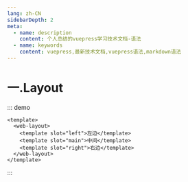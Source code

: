 ```yaml
---
lang: zh-CN
sidebarDepth: 2
meta:
  - name: description
    content: 个人总结的vuepress学习技术文档-语法
  - name: keywords
    content: vuepress,最新技术文档,vuepress语法,markdown语法
---
```


# 一.Layout

::: demo

```vue
<template>
  <web-layout>
    <template slot="left">左边</template>
    <template slot="main">中间</template>
    <template slot="right">右边</template>
  </web-layout>
</template>
```

:::
